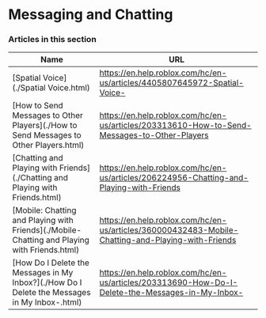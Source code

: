 # Messaging and Chatting  
### Articles in this section
Name|URL
-|-
[Spatial Voice](./Spatial Voice.html) |https://en.help.roblox.com/hc/en-us/articles/4405807645972-Spatial-Voice-
[How to Send Messages to Other Players](./How to Send Messages to Other Players.html) |https://en.help.roblox.com/hc/en-us/articles/203313610-How-to-Send-Messages-to-Other-Players
[Chatting and Playing with Friends](./Chatting and Playing with Friends.html) |https://en.help.roblox.com/hc/en-us/articles/206224956-Chatting-and-Playing-with-Friends
[Mobile: Chatting and Playing with Friends](./Mobile- Chatting and Playing with Friends.html) |https://en.help.roblox.com/hc/en-us/articles/360000432483-Mobile-Chatting-and-Playing-with-Friends
[How Do I Delete the Messages in My Inbox?](./How Do I Delete the Messages in My Inbox-.html) |https://en.help.roblox.com/hc/en-us/articles/203313690-How-Do-I-Delete-the-Messages-in-My-Inbox-